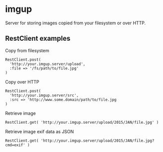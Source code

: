 # imgup

Server for storing images copied from your filesystem or over HTTP.

## RestClient examples

Copy from filesystem

	RestClient.post(
      'http://your.imgup.server/upload',
      :file => '/fs/path/to/file.jpg'
    )

Copy over HTTP

	RestClient.post(
	  'http://your.imgup.server/src',
	  :src => 'http://www.some.domain/path/to/file.jpg
	)

Retrieve image

	RestClient.get( 'http://your.imgup.server/upload/2015/JAN/file.jpg' )

Retrieve image exif data as JSON

	RestClient.get( 'http://your.imgup.server/upload/2015/JAN/file.jpg?cmd=exif' )

